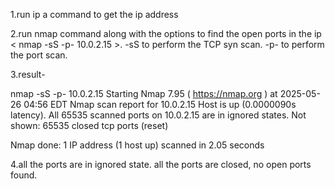 1.run ip a command to get the ip address

2.run nmap command along with the options to find the open ports in the ip < nmap -sS  -p- 10.0.2.15 >. 
-sS to perform the TCP syn scan. -p- to perform the port scan.

3.result-

nmap -sS  -p- 10.0.2.15 
Starting Nmap 7.95 ( https://nmap.org ) at 2025-05-26 04:56 EDT
Nmap scan report for 10.0.2.15
Host is up (0.0000090s latency).
All 65535 scanned ports on 10.0.2.15 are in ignored states.
Not shown: 65535 closed tcp ports (reset)

Nmap done: 1 IP address (1 host up) scanned in 2.05 seconds

4.all the ports are in ignored state. all the ports are closed, no open ports found.
